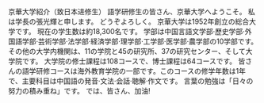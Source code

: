 京華大学紹介（致日本进修生）
語学研修生の皆さん、京華大学へようこそ。
私は学長の張光輝と申します。
どうぞよろしく。
京華大学は1952年創立の総合大学です。
現在の学生数は約18,300名です。
学部は中国言語文学部·歷史学部·外国語学部·芸術学部·法学部·経済学部·理学部·工学部·医学部·農学部の10学部です。
その他の大学内機関は、11の学院と45の研究所、37の研究センター、そして大学院です。
大学院の修士課程は108コースで、博士課程は64コースです。
皆さんの語学研修コースは海外教育学院の一部です。このコースの修学年数は1年で、主要科目は中国語の発音·文法·会話·聴解·作文です。
言葉の勉強は「日々の努力の積み重ね」です。
では、皆さん、加油!
